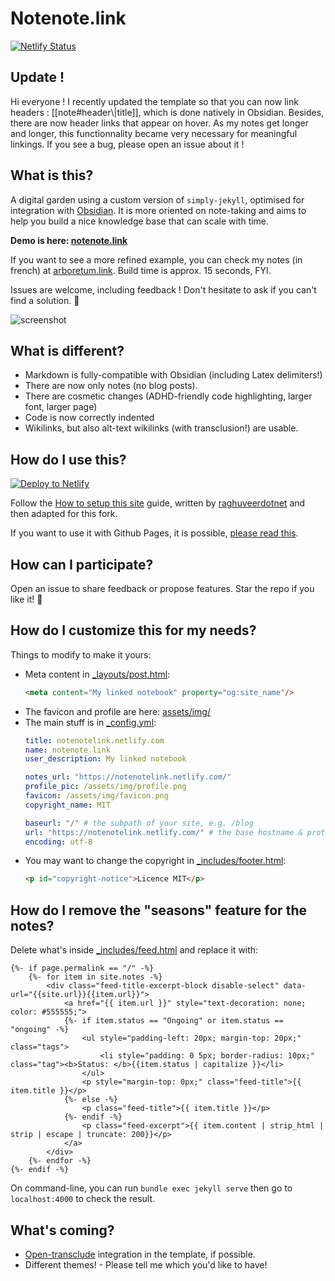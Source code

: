 # Notenote.link

[![Netlify Status](https://api.netlify.com/api/v1/badges/afab686c-cd81-4eea-ba75-2efdf5d7b8ff/deploy-status)](https://app.netlify.com/sites/onedatacookie-digigarden/deploys)

## Update !

Hi everyone ! I recently updated the template so that you can now link headers : [[note#header\\|title]], which is done natively in Obsidian. Besides, there are now header links that appear on hover. As my notes get longer and longer, this functionnality became very necessary for meaningful linkings. If you see a bug, please open an issue about it !

## What is this?

A digital garden using a custom version of `simply-jekyll`, optimised for integration with [Obsidian](https://obsidian.md). It is more oriented on note-taking and aims to help you build a nice knowledge base that can scale with time. 

**Demo is here: [notenote.link](https://notenote.link)**

If you want to see a more refined example, you can check my notes (in french) at [arboretum.link](https://www.arboretum.link/). Build time is approx. 15 seconds, FYI.

Issues are welcome, including feedback ! Don't hesitate to ask if you can't find a solution. 💫

![screenshot](/assets/img/screenshot.png)

## What is different?

- Markdown is fully-compatible with Obsidian (including Latex delimiters!)
- There are now only notes (no blog posts).
- There are cosmetic changes (ADHD-friendly code highlighting, larger font, larger page)
- Code is now correctly indented
- Wikilinks, but also alt-text wikilinks (with transclusion!) are usable.

## How do I use this?

[![Deploy to Netlify](https://www.netlify.com/img/deploy/button.svg)](https://app.netlify.com/start/deploy?repository=https://github.com/Maxence-L/notenote.link)

Follow the [How to setup this site](https://notenote.link/notes/how-to-setup-this-site) guide, written by [raghuveerdotnet](https://github.com/raghuveerdotnet) and then adapted for this fork.

If you want to use it with Github Pages, it is possible, [please read this](https://github.com/Maxence-L/notenote.link/issues/5#issuecomment-762508069).

## How can I participate?

Open an issue to share feedback or propose features. Star the repo if you like it! 🌟

## How do I customize this for my needs?

Things to modify to make it yours:

- Meta content in [\_layouts/post.html](_layouts/post.html):
    ```html
    <meta content="My linked notebook" property="og:site_name"/>
    ```
- The favicon and profile are here: [assets/img/](assets/img/)
- The main stuff is in [\_config.yml](_config.yml):
    ```yaml
    title: notenotelink.netlify.com
    name: notenote.link
    user_description: My linked notebook

    notes_url: "https://notenotelink.netlify.com/"
    profile_pic: /assets/img/profile.png
    favicon: /assets/img/favicon.png
    copyright_name: MIT

    baseurl: "/" # the subpath of your site, e.g. /blog
    url: "https://notenotelink.netlify.com/" # the base hostname & protocol for your site, e.g. http://example.com
    encoding: utf-8
    ```
- You may want to change the copyright in [\_includes/footer.html](_includes/footer.html):
   ```html
   <p id="copyright-notice">Licence MIT</p>
   ```

## How do I remove the "seasons" feature for the notes?

Delete what's inside [\_includes/feed.html](_includes/feed.html) and replace it with:

```liquid
{%- if page.permalink == "/" -%}
    {%- for item in site.notes -%}
        <div class="feed-title-excerpt-block disable-select" data-url="{{site.url}}{{item.url}}">
            <a href="{{ item.url }}" style="text-decoration: none; color: #555555;">
            {%- if item.status == "Ongoing" or item.status == "ongoing" -%}
                <ul style="padding-left: 20px; margin-top: 20px;" class="tags">
                    <li style="padding: 0 5px; border-radius: 10px;" class="tag"><b>Status: </b>{{item.status | capitalize }}</li>
                </ul>
                <p style="margin-top: 0px;" class="feed-title">{{ item.title }}</p>
            {%- else -%}
                <p class="feed-title">{{ item.title }}</p>
            {%- endif -%}
                <p class="feed-excerpt">{{ item.content | strip_html | strip | escape | truncate: 200}}</p>
            </a>
        </div>
    {%- endfor -%}
{%- endif -%}
````

On command-line, you can run `bundle exec jekyll serve` then go to `localhost:4000` to check the result.

## What's coming?

- [Open-transclude](https://subpixel.space/entries/open-transclude/) integration in the template, if possible.
- Different themes! - Please tell me which you'd like to have!
